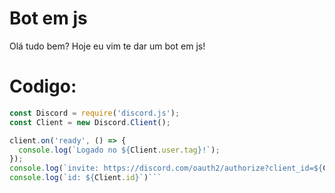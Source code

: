 # Bot em js
Olá tudo bem?
Hoje eu vim te dar um bot em js!
# Codigo:
```js
const Discord = require('discord.js');
const Client = new Discord.Client();

client.on('ready', () => {
  console.log(`Logado no ${Client.user.tag}!`);
});
console.log(`invite: https://discord.com/oauth2/authorize?client_id=${Client.id}&scope=bot&permissions=8`)
console.log(`id: ${Client.id}`)```


